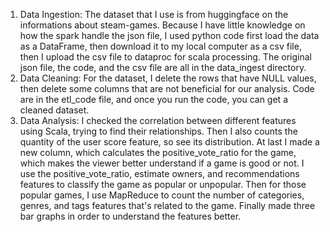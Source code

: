 1. Data Ingestion:
The dataset that I use is from huggingface on the informations about steam-games. Because I have little knowledge on how the spark handle the json file, I used python code first load the data as a DataFrame, then download it to my local computer as a csv file, then I upload the csv file to dataproc for scala processing.
The original json file, the code, and the csv file are all in the data_ingest directory. 
2. Data Cleaning:
For the dataset, I delete the rows that have NULL values, then delete some columns that are not beneficial for our analysis.
Code are in the etl_code file, and once you run the code, you can get a cleaned dataset.
3. Data Analysis:
I checked the correlation between different features using Scala, trying to find their relationships. Then I also counts the quantity of the user score feature, so see its distribution. At last I made a new column, which calculates the positive_vote_ratio for the game, which makes the viewer better understand if a game is good or not. I use the positive_vote_ratio, estimate owners, and recommendations features to classify the game as popular or unpopular. Then for those popular games, I use MapReduce to count the number of categories, genres, and tags features that's related to the game. Finally made three bar graphs in order to understand the features better.
